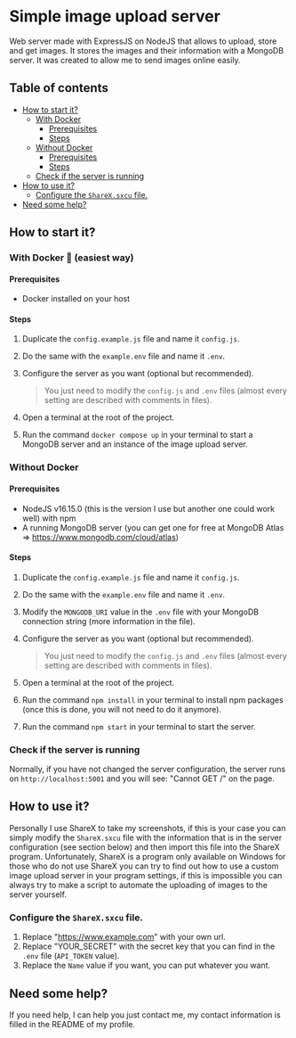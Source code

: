 # Simple image upload server

Web server made with ExpressJS on NodeJS that allows to upload, store and get images. It stores the images and their information with a MongoDB server. It was created to allow me to send images online easily.

## Table of contents

- [How to start it?](#how-to-start-it)
  - [With Docker](#with-docker-🐳-easiest-way)
    - [Prerequisites](#prerequisites)
    - [Steps](#steps)
  - [Without Docker](#without-docker)
    - [Prerequisites](#prerequisites-1)
    - [Steps](#steps-1)
  - [Check if the server is running](#check-if-the-server-is-running)
- [How to use it?](#how-to-use-it)
  - [Configure the `ShareX.sxcu` file.](#configure-the-sharexsxcu-file)
- [Need some help?](#need-some-help)

## How to start it?

### With Docker 🐳 (easiest way)

#### Prerequisites

- Docker installed on your host

#### Steps

1. Duplicate the `config.example.js` file and name it `config.js`.

2. Do the same with the `example.env` file and name it `.env`.

3. Configure the server as you want (optional but recommended).

   > You just need to modify the `config.js` and `.env` files (almost every setting are described with comments in files).

4. Open a terminal at the root of the project.

5. Run the command `docker compose up` in your terminal to start a MongoDB server and an instance of the image upload server.

### Without Docker

#### Prerequisites

- NodeJS v16.15.0 (this is the version I use but another one could work well) with npm
- A running MongoDB server (you can get one for free at MongoDB Atlas => https://www.mongodb.com/cloud/atlas)

#### Steps

1. Duplicate the `config.example.js` file and name it `config.js`.

2. Do the same with the `example.env` file and name it `.env`.

3. Modify the `MONGODB_URI` value in the `.env` file with your MongoDB connection string (more information in the file).

4. Configure the server as you want (optional but recommended).

   > You just need to modify the `config.js` and `.env` files (almost every setting are described with comments in files).

5. Open a terminal at the root of the project.

6. Run the command `npm install` in your terminal to install npm packages (once this is done, you will not need to do it anymore).

7. Run the command `npm start` in your terminal to start the server.

### Check if the server is running

Normally, if you have not changed the server configuration, the server runs on `http://localhost:5001` and you will see: "Cannot GET /" on the page.

## How to use it?

Personally I use ShareX to take my screenshots, if this is your case you can simply modify the `ShareX.sxcu` file with the information that is in the server configuration (see section below) and then import this file into the ShareX program. Unfortunately, ShareX is a program only available on Windows for those who do not use ShareX you can try to find out how to use a custom image upload server in your program settings, if this is impossible you can always try to make a script to automate the uploading of images to the server yourself.

### Configure the `ShareX.sxcu` file.

1. Replace "https://www.example.com" with your own url.
2. Replace "YOUR_SECRET" with the secret key that you can find in the `.env` file (`API_TOKEN` value).
3. Replace the `Name` value if you want, you can put whatever you want.

## Need some help?

If you need help, I can help you just contact me, my contact information is filled in the README of my profile.
